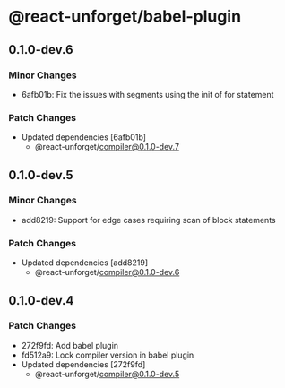 # @react-unforget/babel-plugin

## 0.1.0-dev.6

### Minor Changes

- 6afb01b: Fix the issues with segments using the init of for statement

### Patch Changes

- Updated dependencies [6afb01b]
  - @react-unforget/compiler@0.1.0-dev.7

## 0.1.0-dev.5

### Minor Changes

- add8219: Support for edge cases requiring scan of block statements

### Patch Changes

- Updated dependencies [add8219]
  - @react-unforget/compiler@0.1.0-dev.6

## 0.1.0-dev.4

### Patch Changes

- 272f9fd: Add babel plugin
- fd512a9: Lock compiler version in babel plugin
- Updated dependencies [272f9fd]
  - @react-unforget/compiler@0.1.0-dev.5

